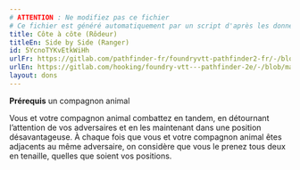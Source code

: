 ```yaml
---
# ATTENTION : Ne modifiez pas ce fichier
# Ce fichier est généré automatiquement par un script d'après les données du module Foundry VTT officiel et de sa traduction
title: Côte à côte (Rôdeur)
titleEn: Side by Side (Ranger)
id: 5YcnoTYKvEtkWiHh
urlFr: https://gitlab.com/pathfinder-fr/foundryvtt-pathfinder2-fr/-/blob/master/data/feats/5YcnoTYKvEtkWiHh.htm
urlEn: https://gitlab.com/hooking/foundry-vtt---pathfinder-2e/-/blob/master/packs/data/feats.db/side-by-side-ranger.json
layout: dons
---
```

**Prérequis** un compagnon animal

Vous et votre compagnon animal combattez en tandem, en détournant l’attention de vos adversaires et en les maintenant dans une position désavantageuse. À chaque fois que vous et votre compagnon animal êtes adjacents au même adversaire, on considère que vous le prenez tous deux en tenaille, quelles que soient vos positions.
